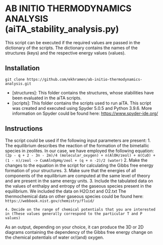 # AB INITIO THERMODYNAMICS ANALYSIS (aiTA_stability_analysis.py)

This script can be executed if the required values are passed in the dictionary of the scripts. 
The dictionary contains the names of the structures (keys) and the respective energy values (values). 


## Installation

```
git clone https://github.com/ekhramen/ab-initio-thermodynamics-analysis.git
```

* [structures]: This folder contains the structures, whose stabilities have been evaluated in the aiTA scripts.
* [scripts]: This folder contains the scripts used to run aiTA.
This script was created and executed using Spyder 5.0.5 and Python 3.9.6.
More information on Spyder could be found here: https://www.spyder-ide.org/

## Instructions

The script could be used if the following input parameters are present:
	1. The equilibrium describes the reaction of the formation of the bimetallic species in zeolites. 
	In our case, we have employed the following equation: 
        ``` 
	(2p - q + 2 - 3n - 2m)/4 (molecular_oxygen) + n(AlOH/zeol) + m(CuO) + (1 - n)/zeol -> CumAlnOpHq/zeol + (q + n -2)/2 (water)
        ```
        2. Make the changes to the equation in the script for calculating the Gibbs free energy formation of your structures.
	3. Make sure that the energies of all components of the equilibrium are computed at the same level of theory and are present in the same energy units.
	3. Include the tabulated data on the values of enthalpy and entropy of the gaseous species present in the equilibrium. We included the data on H2O.txt and O2.txt 
	The thermochemical data on other gaseous species could be found here:
        ```
        https://webbook.nist.gov/chemistry/fluid/
        ```

	4. Decide on the range of chemical potentials that you are interested in (These values generally correspond to the particular T and P values)


As an output, depending on your choice, it can produce the 3D or 2D diagrams containing the dependency of the Gibbs free energy change on the chemical potentials of water or/(and) oxygen.

